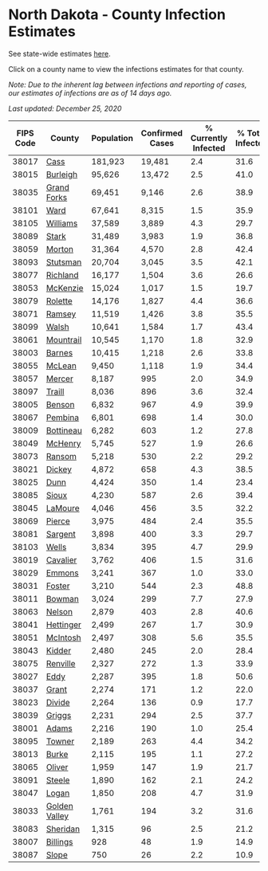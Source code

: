 # North Dakota - County Infection Estimates

See state-wide estimates [here](/infections/us-nd).

Click on a county name to view the infections estimates for that county.

*Note: Due to the inherent lag between infections and reporting of cases, our estimates of infections are as of 14 days ago.*

*Last updated: December 25, 2020*

|   FIPS Code |                         County |   Population |   Confirmed Cases |   % Currently Infected |   % Total Infected |
|-------------|--------------------------------|--------------|-------------------|------------------------|--------------------|
|       38017 |                   [Cass](cass) |      181,923 |            19,481 |                    2.4 |               31.6 |
|       38015 |           [Burleigh](burleigh) |       95,626 |            13,472 |                    2.5 |               41.0 |
|       38035 |     [Grand Forks](grand-forks) |       69,451 |             9,146 |                    2.6 |               38.9 |
|       38101 |                   [Ward](ward) |       67,641 |             8,315 |                    1.5 |               35.9 |
|       38105 |           [Williams](williams) |       37,589 |             3,889 |                    4.3 |               29.7 |
|       38089 |                 [Stark](stark) |       31,489 |             3,983 |                    1.9 |               36.8 |
|       38059 |               [Morton](morton) |       31,364 |             4,570 |                    2.8 |               42.4 |
|       38093 |           [Stutsman](stutsman) |       20,704 |             3,045 |                    3.5 |               42.1 |
|       38077 |           [Richland](richland) |       16,177 |             1,504 |                    3.6 |               26.6 |
|       38053 |           [McKenzie](mckenzie) |       15,024 |             1,017 |                    1.5 |               19.7 |
|       38079 |             [Rolette](rolette) |       14,176 |             1,827 |                    4.4 |               36.6 |
|       38071 |               [Ramsey](ramsey) |       11,519 |             1,426 |                    3.8 |               35.5 |
|       38099 |                 [Walsh](walsh) |       10,641 |             1,584 |                    1.7 |               43.4 |
|       38061 |         [Mountrail](mountrail) |       10,545 |             1,170 |                    1.8 |               32.9 |
|       38003 |               [Barnes](barnes) |       10,415 |             1,218 |                    2.6 |               33.8 |
|       38055 |               [McLean](mclean) |        9,450 |             1,118 |                    1.9 |               34.4 |
|       38057 |               [Mercer](mercer) |        8,187 |               995 |                    2.0 |               34.9 |
|       38097 |               [Traill](traill) |        8,036 |               896 |                    3.6 |               32.4 |
|       38005 |               [Benson](benson) |        6,832 |               967 |                    4.9 |               39.9 |
|       38067 |             [Pembina](pembina) |        6,801 |               698 |                    1.4 |               30.0 |
|       38009 |         [Bottineau](bottineau) |        6,282 |               603 |                    1.2 |               27.8 |
|       38049 |             [McHenry](mchenry) |        5,745 |               527 |                    1.9 |               26.6 |
|       38073 |               [Ransom](ransom) |        5,218 |               530 |                    2.2 |               29.2 |
|       38021 |               [Dickey](dickey) |        4,872 |               658 |                    4.3 |               38.5 |
|       38025 |                   [Dunn](dunn) |        4,424 |               350 |                    1.4 |               23.4 |
|       38085 |                 [Sioux](sioux) |        4,230 |               587 |                    2.6 |               39.4 |
|       38045 |             [LaMoure](lamoure) |        4,046 |               456 |                    3.5 |               32.2 |
|       38069 |               [Pierce](pierce) |        3,975 |               484 |                    2.4 |               35.5 |
|       38081 |             [Sargent](sargent) |        3,898 |               400 |                    3.3 |               29.7 |
|       38103 |                 [Wells](wells) |        3,834 |               395 |                    4.7 |               29.9 |
|       38019 |           [Cavalier](cavalier) |        3,762 |               406 |                    1.5 |               31.6 |
|       38029 |               [Emmons](emmons) |        3,241 |               367 |                    1.0 |               33.0 |
|       38031 |               [Foster](foster) |        3,210 |               544 |                    2.3 |               48.8 |
|       38011 |               [Bowman](bowman) |        3,024 |               299 |                    7.7 |               27.9 |
|       38063 |               [Nelson](nelson) |        2,879 |               403 |                    2.8 |               40.6 |
|       38041 |         [Hettinger](hettinger) |        2,499 |               267 |                    1.7 |               30.9 |
|       38051 |           [McIntosh](mcintosh) |        2,497 |               308 |                    5.6 |               35.5 |
|       38043 |               [Kidder](kidder) |        2,480 |               245 |                    2.0 |               28.4 |
|       38075 |           [Renville](renville) |        2,327 |               272 |                    1.3 |               33.9 |
|       38027 |                   [Eddy](eddy) |        2,287 |               395 |                    1.8 |               50.6 |
|       38037 |                 [Grant](grant) |        2,274 |               171 |                    1.2 |               22.0 |
|       38023 |               [Divide](divide) |        2,264 |               136 |                    0.9 |               17.7 |
|       38039 |               [Griggs](griggs) |        2,231 |               294 |                    2.5 |               37.7 |
|       38001 |                 [Adams](adams) |        2,216 |               190 |                    1.0 |               25.4 |
|       38095 |               [Towner](towner) |        2,189 |               263 |                    4.4 |               34.2 |
|       38013 |                 [Burke](burke) |        2,115 |               195 |                    1.1 |               27.2 |
|       38065 |               [Oliver](oliver) |        1,959 |               147 |                    1.9 |               21.7 |
|       38091 |               [Steele](steele) |        1,890 |               162 |                    2.1 |               24.2 |
|       38047 |                 [Logan](logan) |        1,850 |               208 |                    4.7 |               31.9 |
|       38033 | [Golden Valley](golden-valley) |        1,761 |               194 |                    3.2 |               31.6 |
|       38083 |           [Sheridan](sheridan) |        1,315 |                96 |                    2.5 |               21.2 |
|       38007 |           [Billings](billings) |          928 |                48 |                    1.9 |               14.9 |
|       38087 |                 [Slope](slope) |          750 |                26 |                    2.2 |               10.9 |